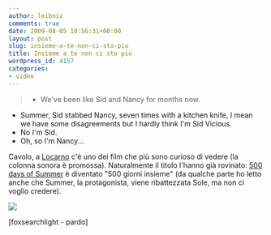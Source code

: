 ```yaml
---
author: leibniz
comments: true
date: 2009-08-05 18:56:31+00:00
layout: post
slug: insieme-a-te-non-ci-sto-piu
title: Insieme a te non ci sto più
wordpress_id: 4157
categories:
- video
---
```


> - We've been like Sid and Nancy for months now.
- Summer, Sid stabbed Nancy, seven times with a kitchen knife, I mean we have some disagreements but I hardly think I'm Sid Vicious.
- No I'm Sid.
- Oh, so I'm Nancy...




Cavolo, a [Locarno](http://www.pardo.ch/jahia/Jahia/home/lang/it) c'è uno dei film che più sono curioso di vedere (la colonna sonora è promossa). Naturalmente il titolo l'hanno già rovinato: [500 days of Summer](http://www.foxsearchlight.com/500daysofsummer/) è diventato "500 giorni insieme" (da qualche parte ho letto anche che Summer, la protagonista, viene ribattezzata Sole, ma non ci voglio credere).




![](http://hollywoodandfine.com/reviews/wp-content/uploads/2009/07/500-days-of-summer-300x200.jpg)



[foxsearchlight - pardo]
